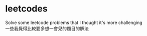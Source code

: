 # leetcodes
Solve some leetcode problems that I thought it's more challenging   
一些我覺得比較要多想一會兒的題目的解法
